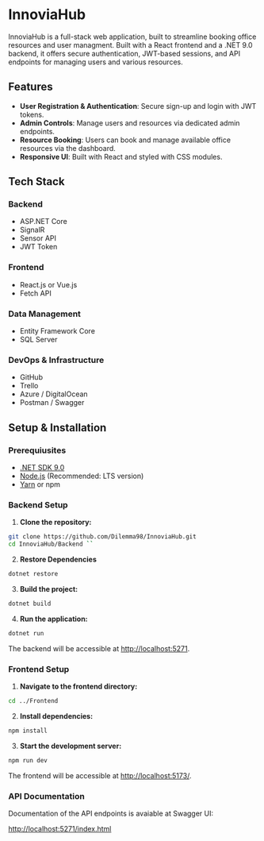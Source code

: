 # InnoviaHub

InnoviaHub is a full-stack web application, built to streamline booking office resources and user managment.
Built with a React frontend and a .NET 9.0 backend, it offers secure authentication, JWT-based sessions, and API endpoints for managing users and various resources.

## Features

- **User Registration & Authentication**: Secure sign-up and login with JWT tokens.
- **Admin Controls**: Manage users and resources via dedicated admin endpoints.
- **Resource Booking**: Users can book and manage available office resources via the dashboard.
- **Responsive UI**: Built with React and styled with CSS modules.

## Tech Stack

### Backend

- ASP.NET Core
- SignalR
- Sensor API
- JWT Token

### Frontend

- React.js or Vue.js
- Fetch API

### Data Management

- Entity Framework Core
- SQL Server

### DevOps & Infrastructure

- GitHub
- Trello
- Azure / DigitalOcean
- Postman / Swagger

## Setup & Installation

### Prerequiusites

- [.NET SDK 9.0](https://dotnet.microsoft.com/download/dotnet/9.0)
- [Node.js](https://nodejs.org/) (Recommended: LTS version)
- [Yarn](https://yarnpkg.com/) or npm

### Backend Setup

1. **Clone the repository:**

```bash
git clone https://github.com/Dilemma98/InnoviaHub.git
cd InnoviaHub/Backend ``
```

2. **Restore Dependencies**

```bash
dotnet restore
```

3. **Build the project:**

```bash
dotnet build
```

4. **Run the application:**

```bash
dotnet run
```

The backend will be accessible at <http://localhost:5271>.

### Frontend Setup

1. **Navigate to the frontend directory:**

```bash
cd ../Frontend
```

2. **Install dependencies:**

```bash
npm install
```

3. **Start the development server:**

```bash
npm run dev
```

The frontend will be accessible at <http://localhost:5173/>.

### API Documentation

Documentation of the API endpoints is avaiable at Swagger UI:

<http://localhost:5271/index.html>